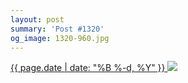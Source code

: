 ```yaml
---
layout: post
summary: 'Post #1320'
og_image: 1320-960.jpg
---
```


<p>
 <time>
  <a href="/1320">
   {{ page.date | date: "%B %-d, %Y" }}
  </a>
 </time>
 <a href="/1320">
  <img data-taken="3/15/2021" sizes="(min-width: 700px) 50vw, calc(100vw - 2rem)" src="{{ site.assets_url }}/1320-480.jpg" srcset="{{ site.assets_url }}/1320-240.jpg 240w, {{ site.assets_url }}/1320-480.jpg 480w, {{ site.assets_url }}/1320-720.jpg 720w, {{ site.assets_url }}/1320-960.jpg 960w"/>
 </a>
</p>
